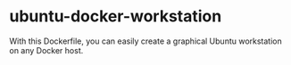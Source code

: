 # ubuntu-docker-workstation
With this Dockerfile, you can easily create a graphical Ubuntu workstation on any Docker host.
